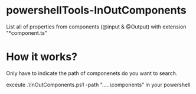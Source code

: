 # powershellTools-InOutComponents
List all of properties from components (@input &amp; @Output) with extension "*component.ts"

# How it works?

Only have to indicate the path of componenets do you want to search.

exceute .\InOutComponents.ps1 -path ".....\components" in your powershell
